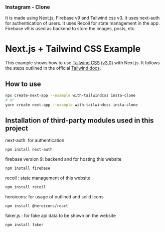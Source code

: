 ### Instagram - Clone

It is made using Next.js, Firebase v9 and Tailwind css v3.
It uses next-auth for authentication of users.
It uses Recoil for state management in the app.
Firebase v9 is used as backend to store the images, posts, etc.

# Next.js + Tailwind CSS Example

This example shows how to use [Tailwind CSS](https://tailwindcss.com/) [(v3.0)](https://tailwindcss.com/blog/tailwindcss-v3) with Next.js. It follows the steps outlined in the official [Tailwind docs](https://tailwindcss.com/docs/guides/nextjs).

## How to use

```bash
npx create-next-app --example with-tailwindcss insta-clone
# or
yarn create next-app --example with-tailwindcss insta-clone
```

<!--
## Steps for hosting website online
```
npm i firebase
```
```
firebase init
``` -->

## Installation of third-party modules used in this project

next-auth: for authentication

```bash
npm install next-auth
```

firebase version 9: backend and for hosting this website

```bash
npm install firebase
```

recoil : state management of this website

```bash
npm install recoil
```

heroicons: for usage of outlined and solid icons

```bash
npm install @heroicons/react
```

faker.js : for fake api data to be shown on the website

```bash
npm install faker
```

